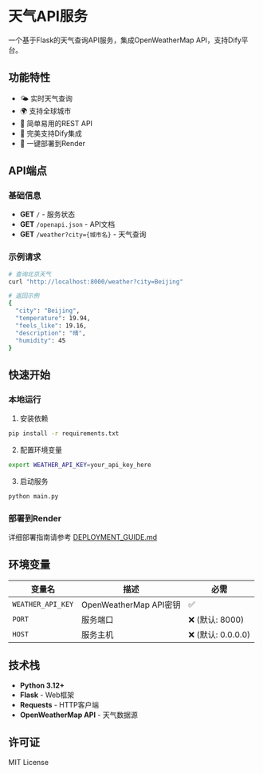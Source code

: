 # 天气API服务

一个基于Flask的天气查询API服务，集成OpenWeatherMap API，支持Dify平台。

## 功能特性

- 🌤️ 实时天气查询
- 🌍 支持全球城市
- 🔧 简单易用的REST API
- 🤖 完美支持Dify集成
- 🚀 一键部署到Render

## API端点

### 基础信息
- **GET** `/` - 服务状态
- **GET** `/openapi.json` - API文档
- **GET** `/weather?city={城市名}` - 天气查询

### 示例请求

```bash
# 查询北京天气
curl "http://localhost:8000/weather?city=Beijing"

# 返回示例
{
  "city": "Beijing",
  "temperature": 19.94,
  "feels_like": 19.16,
  "description": "晴",
  "humidity": 45
}
```

## 快速开始

### 本地运行

1. 安装依赖
```bash
pip install -r requirements.txt
```

2. 配置环境变量
```bash
export WEATHER_API_KEY=your_api_key_here
```

3. 启动服务
```bash
python main.py
```

### 部署到Render

详细部署指南请参考 [DEPLOYMENT_GUIDE.md](DEPLOYMENT_GUIDE.md)

## 环境变量

| 变量名 | 描述 | 必需 |
|--------|------|------|
| `WEATHER_API_KEY` | OpenWeatherMap API密钥 | ✅ |
| `PORT` | 服务端口 | ❌ (默认: 8000) |
| `HOST` | 服务主机 | ❌ (默认: 0.0.0.0) |

## 技术栈

- **Python 3.12+**
- **Flask** - Web框架
- **Requests** - HTTP客户端
- **OpenWeatherMap API** - 天气数据源

## 许可证

MIT License